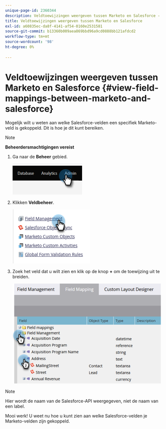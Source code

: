 ```yaml
---
unique-page-id: 2360344
description: Veldtoewijzingen weergeven tussen Marketo en Salesforce - Marketo Docs - Productdocumentatie
title: Veldtoewijzingen weergeven tussen Marketo en Salesforce
exl-id: a60835ec-da8f-4141-af54-0160e2531581
source-git-commit: b13360b009aea869bbd96a9cd0888bb121afdcd2
workflow-type: tm+mt
source-wordcount: '98'
ht-degree: 0%

---
```


# Veldtoewijzingen weergeven tussen Marketo en Salesforce {#view-field-mappings-between-marketo-and-salesforce}

Mogelijk wilt u weten aan welke Salesforce-velden een specifiek Marketo-veld is gekoppeld. Dit is hoe je dit kunt bereiken.

>[!NOTE]
>
>**Beheerdersmachtigingen vereist**

1. Ga naar de **Beheer** gebied.

   ![](assets/view-field-mappings-between-marketo-and-salesforce-1.png)

1. Klikken **Veldbeheer**.

   ![](assets/view-field-mappings-between-marketo-and-salesforce-2.png)

1. Zoek het veld dat u wilt zien en klik op de knop **+** om de toewijzing uit te breiden.

   ![](assets/view-field-mappings-between-marketo-and-salesforce-3.png)

>[!NOTE]
>
>Hier wordt de naam van de Salesforce-API weergegeven, niet de naam van een label.

Mooi werk! U weet nu hoe u kunt zien aan welke Salesforce-velden je Marketo-velden zijn gekoppeld.
